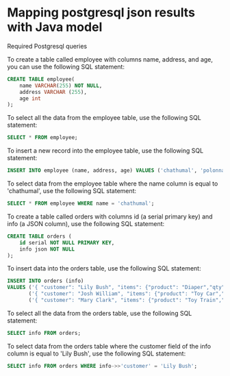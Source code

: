 # Mapping postgresql json results with Java model

Required Postgresql queries

To create a table called employee with columns name, address, and age, you can use the following SQL statement:
```sql
CREATE TABLE employee(
    name VARCHAR(255) NOT NULL,
    address VARCHAR (255),
    age int
);
```

To select all the data from the employee table, use the following SQL statement:
```sql
SELECT * FROM employee;
```

To insert a new record into the employee table, use the following SQL statement:
```sql
INSERT INTO employee (name, address, age) VALUES ('chathumal', 'polonnaruwa', 26);
```

To select data from the employee table where the name column is equal to 'chathumal', use the following SQL statement:
```sql
SELECT * FROM employee WHERE name = 'chathumal';
```

To create a table called orders with columns id (a serial primary key) and info (a JSON column), use the following SQL statement:
```sql
CREATE TABLE orders (
    id serial NOT NULL PRIMARY KEY,
    info json NOT NULL
);
```

To insert data into the orders table, use the following SQL statement:
```sql
INSERT INTO orders (info)
VALUES ('{ "customer": "Lily Bush", "items": {"product": "Diaper","qty": 24}}'),
       ('{ "customer": "Josh William", "items": {"product": "Toy Car","qty": 1}}'),
       ('{ "customer": "Mary Clark", "items": {"product": "Toy Train","qty": 2}}');
```

To select all the data from the orders table, use the following SQL statement:
```sql
SELECT info FROM orders;
```

To select data from the orders table where the customer field of the info column is equal to 'Lily Bush', use the following SQL statement:
```sql
SELECT info FROM orders WHERE info->>'customer' = 'Lily Bush';
```
